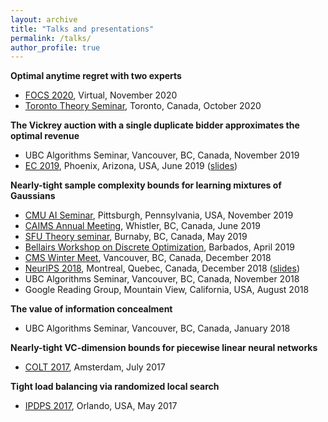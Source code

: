 ```yaml
---
layout: archive
title: "Talks and presentations"
permalink: /talks/
author_profile: true
---
```


**Optimal anytime regret with two experts**
* [FOCS 2020](https://focs2020.cs.duke.edu/), Virtual, November 2020
* [Toronto Theory Seminar](http://www.cs.toronto.edu/theory/), Toronto, Canada, October 2020

**The Vickrey auction with a single duplicate bidder approximates the optimal revenue**
* UBC Algorithms Seminar, Vancouver, BC, Canada, November 2019
* [EC 2019](http://www.sigecom.org/ec19/), Phoenix, Arizona, USA, June 2019 ([slides](https://cvliaw.github.io/files/slides/bk.pdf))

**Nearly-tight sample complexity bounds for learning mixtures of Gaussians**
* [CMU AI Seminar](http://www.cs.cmu.edu/~aiseminar/), Pittsburgh, Pennsylvania, USA, November 2019
* [CAIMS Annual Meeting](https://caims.ca/annual-meetings-2/), Whistler, BC, Canada, June 2019
* [SFU Theory seminar](http://www.sfu.ca/~skoroth/cstheorysem/), Burnaby, BC, Canada, May 2019
* [Bellairs Workshop on Discrete Optimization](http://bshepherd.ca/Some_Files/Bellairs%20Workshop%202019.html), Barbados, April 2019
* [CMS Winter Meet](https://winter18.cms.math.ca/), Vancouver, BC, Canada, December 2018
* [NeurIPS 2018](https://neurips.cc/Conferences/2018), Montreal, Quebec, Canada, December 2018 ([slides](https://cvliaw.github.io/files/slides/mixtures.pdf))
* UBC Algorithms Seminar, Vancouver, BC, Canada, November 2018
* Google Reading Group, Mountain View, California, USA, August 2018

**The value of information concealment**
* UBC Algorithms Seminar, Vancouver, BC, Canada, January 2018

**Nearly-tight VC-dimension bounds for piecewise linear neural networks**
* [COLT 2017](https://www.learningtheory.org/colt2017/), Amsterdam, July 2017

**Tight load balancing via randomized local search**
* [IPDPS 2017](http://www.ipdps.org/ipdps2017/), Orlando, USA, May 2017
